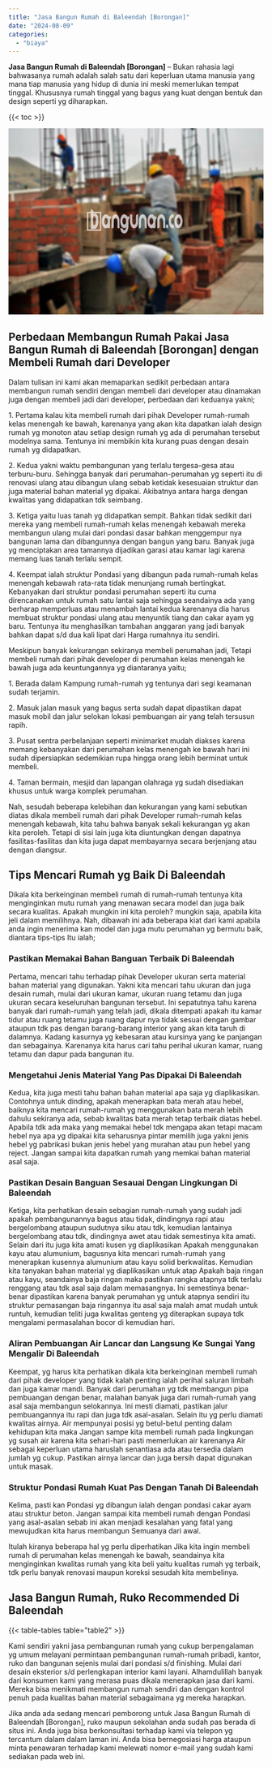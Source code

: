 ```yaml
---
title: "Jasa Bangun Rumah di Baleendah [Borongan]"
date: "2024-08-09"
categories: 
  - "biaya"
---
```


**Jasa Bangun Rumah di Baleendah \[Borongan\]** – Bukan rahasia lagi bahwasanya rumah adalah salah satu dari keperluan utama manusia yang mana tiap manusia yang hidup di dunia ini meski memerlukan tempat tinggal. Khususnya rumah tinggal yang bagus yang kuat dengan bentuk dan design seperti yg diharapkan.

{{< toc >}}

![Jasa Bangun Rumah di Baleendah [Borongan]](/images/borong-bangunan-44.png)

## Perbedaan Membangun Rumah Pakai Jasa Bangun Rumah di Baleendah \[Borongan\] dengan Membeli Rumah dari Developer

Dalam tulisan ini kami akan memaparkan sedikit perbedaan antara membangun rumah sendiri dengan membeli dari developer atau dinamakan juga dengan membeli jadi dari developer, perbedaan dari keduanya yakni;

1\. Pertama kalau kita membeli rumah dari pihak Developer rumah-rumah kelas menengah ke bawah, karenanya yang akan kita dapatkan ialah design rumah yg monoton atau setiap design rumah yg ada di perumahan tersebut modelnya sama. Tentunya ini membikin kita kurang puas dengan desain rumah yg didapatkan.

2\. Kedua yakni waktu pembangunan yang terlalu tergesa-gesa atau terburu-buru. Sehingga banyak dari perumahan-perumahan yg seperti itu di renovasi ulang atau dibangun ulang sebab ketidak kesesuaian struktur dan juga material bahan material yg dipakai. Akibatnya antara harga dengan kwalitas yang didapatkan tdk seimbang.

3\. Ketiga yaitu luas tanah yg didapatkan sempit. Bahkan tidak sedikit dari mereka yang membeli rumah-rumah kelas menengah kebawah mereka membangun ulang mulai dari pondasi dasar bahkan menggempur nya bangunan lama dan dibangunnya dengan bangun yang baru. Banyak juga yg menciptakan area tamannya dijadikan garasi atau kamar lagi karena memang luas tanah terlalu sempit.

4\. Keempat ialah struktur Pondasi yang dibangun pada rumah-rumah kelas menengah kebawah rata-rata tidak menunjang rumah bertingkat. Kebanyakan dari struktur pondasi perumahan seperti itu cuma direncanakan untuk rumah satu lantai saja sehingga seandainya ada yang berharap memperluas atau menambah lantai kedua karenanya dia harus membuat struktur pondasi ulang atau menyuntik tiang dan cakar ayam yg baru. Tentunya itu menghasilkan tambahan anggaran yang jadi banyak bahkan dapat s/d dua kali lipat dari Harga rumahnya itu sendiri.

Meskipun banyak kekurangan sekiranya membeli perumahan jadi, Tetapi membeli rumah dari pihak developer di perumahan kelas menengah ke bawah juga ada keuntungannya yg diantaranya yaitu;

1\. Berada dalam Kampung rumah-rumah yg tentunya dari segi keamanan sudah terjamin.

2\. Masuk jalan masuk yang bagus serta sudah dapat dipastikan dapat masuk mobil dan jalur selokan lokasi pembuangan air yang telah tersusun rapih.

3\. Pusat sentra perbelanjaan seperti minimarket mudah diakses karena memang kebanyakan dari perumahan kelas menengah ke bawah hari ini sudah dipersiapkan sedemikian rupa hingga orang lebih berminat untuk membeli.

4\. Taman bermain, mesjid dan lapangan olahraga yg sudah disediakan khusus untuk warga komplek perumahan.

Nah, sesudah beberapa kelebihan dan kekurangan yang kami sebutkan diatas dikala membeli rumah dari pihak Developer rumah-rumah kelas menengah kebawah, kita tahu bahwa banyak sekali kekurangan yg akan kita peroleh. Tetapi di sisi lain juga kita diuntungkan dengan dapatnya fasilitas-fasilitas dan kita juga dapat membayarnya secara berjenjang atau dengan diangsur.

## Tips Mencari Rumah yg Baik Di Baleendah

Dikala kita berkeinginan membeli rumah di rumah-rumah tentunya kita menginginkan mutu rumah yang menawan secara model dan juga baik secara kualitas. Apakah mungkin ini kita peroleh? mungkin saja, apabila kita jeli dalam memilihnya. Nah, dibawah ini ada beberapa kiat dari kami apabila anda ingin menerima kan model dan juga mutu perumahan yg bermutu baik, diantara tips-tips Itu ialah;

### Pastikan Memakai Bahan Banguan Terbaik Di Baleendah

Pertama, mencari tahu terhadap pihak Developer ukuran serta material bahan material yang digunakan. Yakni kita mencari tahu ukuran dan juga desain rumah, mulai dari ukuran kamar, ukuran ruang tetamu dan juga ukuran secara keseluruhan bangunan tersebut. Ini sepatutnya tahu karena banyak dari rumah-rumah yang telah jadi, dikala ditempati apakah itu kamar tidur atau ruang tetamu juga ruang dapur nya tidak sesuai dengan gambar ataupun tdk pas dengan barang-barang interior yang akan kita taruh di dalamnya. Kadang kasurnya yg kebesaran atau kursinya yang ke panjangan dan sebagainya. Karenanya kita harus cari tahu perihal ukuran kamar, ruang tetamu dan dapur pada bangunan itu.

### Mengetahui Jenis Material Yang Pas Dipakai Di Baleendah

Kedua, kita juga mesti tahu bahan bahan material apa saja yg diaplikasikan. Contohnya untuk dinding, apakah menerapkan bata merah atau hebel, baiknya kita mencari rumah-rumah yg menggunakan bata merah lebih dahulu sekiranya ada, sebab kwalitas bata merah tetap terbaik diatas hebel. Apabila tdk ada maka yang memakai hebel tdk mengapa akan tetapi macam hebel nya apa yg dipakai kita seharusnya pintar memilih juga yakni jenis hebel yg pabrikasi bukan jenis hebel yang murahan atau pun hebel yang reject. Jangan sampai kita dapatkan rumah yang memkai bahan material asal saja.

### Pastikan Desain Banguan Sesauai Dengan Lingkungan Di Baleendah

Ketiga, kita perhatikan desain sebagian rumah-rumah yang sudah jadi apakah pembangunannya bagus atau tidak, dindingnya rapi atau bergelombang ataupun sudutnya siku atau tdk, kemudian lantainya bergelombang atau tdk, dindingnya awet atau tidak semestinya kita amati. Selain dari itu juga kita amati kusen yg diaplikasikan Apakah menggunakan kayu atau alumunium, bagusnya kita mencari rumah-rumah yang menerapkan kusennya alumunium atau kayu solid berkwalitas. Kemudian kita tanyakan bahan material yg diaplikasikan untuk atap Apakah baja ringan atau kayu, seandainya baja ringan maka pastikan rangka atapnya tdk terlalu renggang atau tdk asal saja dalam memasangnya. Ini semestinya benar-benar dipastikan karena banyak perumahan yg untuk atapnya sendiri itu struktur pemasangan baja ringannya itu asal saja malah amat mudah untuk runtuh, kemudian teliti juga kwalitas genteng yg diterapkan supaya tdk mengalami permasalahan bocor di kemudian hari.

### Aliran Pembuangan Air Lancar dan Langsung Ke Sungai Yang Mengalir Di Baleendah

Keempat, yg harus kita perhatikan dikala kita berkeinginan membeli rumah dari pihak developer yang tidak kalah penting ialah perihal saluran limbah dan juga kamar mandi. Banyak dari perumahan yg tdk membangun pipa pembuangan dengan benar, malahan banyak juga dari rumah-rumah yang asal saja membangun selokannya. Ini mesti diamati, pastikan jalur pembuangannya itu rapi dan juga tdk asal-asalan. Selain itu yg perlu diamati kwalitas airnya. Air mempunyai posisi yg betul-betul penting dalam kehidupan kita maka Jangan sampe kita membeli rumah pada lingkungan yg susah air karena kita sehari-hari pasti memerlukan air karenanya Air sebagai keperluan utama haruslah senantiasa ada atau tersedia dalam jumlah yg cukup. Pastikan airnya lancar dan juga bersih dapat digunakan untuk masak.

### Struktur Pondasi Rumah Kuat Pas Dengan Tanah Di Baleendah

Kelima, pasti kan Pondasi yg dibangun ialah dengan pondasi cakar ayam atau struktur beton. Jangan sampai kita membeli rumah dengan Pondasi yang asal-asalan sebab ini akan menjadi kesalahan yang fatal yang mewujudkan kita harus membangun Semuanya dari awal.

Itulah kiranya beberapa hal yg perlu diperhatikan Jika kita ingin membeli rumah di perumahan kelas menengah ke bawah, seandainya kita menginginkan kwalitas rumah yang kita beli yaitu kualitas rumah yg terbaik, tdk perlu banyak renovasi maupun koreksi sesudah kita membelinya.

## Jasa Bangun Rumah, Ruko Recommended Di Baleendah

{{< table-tables table="table2" >}}

Kami sendiri yakni jasa pembangunan rumah yang cukup berpengalaman yg umum melayani permintaan pembangunan rumah-rumah pribadi, kantor, ruko dan bangunan sejenis mulai dari pondasi s/d finishing. Mulai dari desain eksterior s/d perlengkapan interior kami layani. Alhamdulillah banyak dari konsumen kami yang merasa puas dikala menerapkan jasa dari kami. Mereka bisa menikmati membangun rumah sendiri dan dengan kontrol penuh pada kualitas bahan material sebagaimana yg mereka harapkan.

Jika anda ada sedang mencari pemborong untuk Jasa Bangun Rumah di Baleendah \[Borongan\], ruko maupun sekolahan anda sudah pas berada di situs ini. Anda juga bisa berkonsultasi terhadap kami via telepon yg tercantum dalam dalam laman ini. Anda bisa bernegosiasi harga ataupun minta penawaran terhadap kami melewati nomor e-mail yang sudah kami sediakan pada web ini.
